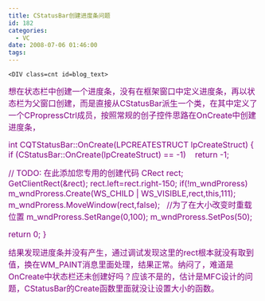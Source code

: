 ```yaml
---
title: CStatusBar创建进度条问题
id: 182
categories:
  - VC
date: 2008-07-06 01:46:00
tags:
---
```


    <DIV class=cnt id=blog_text>

<FONT color=#800080 size=3>想在状态栏中创建一个进度条，没有在框架窗口中定义进度条，再以状态栏为父窗口创建，而是直接从CStatusBar派生一个类，在其中定义了一个CPropressCtrl成员，按照常规的创子控件思路在OnCreate中创建进度条，</FONT>

<FONT color=#800080 size=3>int CQTStatusBar::OnCreate(LPCREATESTRUCT lpCreateStruct)
{
if (CStatusBar::OnCreate(lpCreateStruct) == -1)
&nbsp;&nbsp; return -1;</FONT>

<FONT color=#800080 size=3>// TODO: 在此添加您专用的创建代码
CRect rect;
GetClientRect(&amp;rect);
rect.left=rect.right-150;
if(!m_wndProress)
m_wndProress.Create(WS_CHILD | WS_VISIBLE,rect,this,111);
m_wndProress.MoveWindow(rect,false);&nbsp;&nbsp; //为了在大小改变时重载位置
m_wndProress.SetRange(0,100);
m_wndProress.SetPos(50);</FONT>

<FONT color=#800080 size=3>return 0;
}</FONT>

<FONT color=#800080 size=3>结果发现进度条并没有产生，通过调试发现这里的rect根本就没有取到值，换在WM_PAINT消息里面处理，结果正常。纳闷了，难道是OnCreate中状态栏还未创建好吗？应该不是的，估计是MFC设计的问题，CStatusBar的Create函数里面就没让设置大小的函数。</FONT>
</DIV>
</div>
